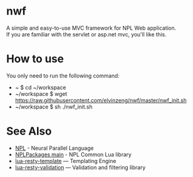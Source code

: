 # nwf
A simple and easy-to-use MVC framework for NPL Web application.  
If you are familiar with the servlet or asp.net mvc, you'll like this.

# How to use
You only need to run the following command:  
* ~ $ cd ~/workspace
* ~/workspace $ wget https://raw.githubusercontent.com/elvinzeng/nwf/master/nwf_init.sh
* ~/workspace $ sh ./nwf_init.sh
 
# See Also
* [NPL](https://github.com/LiXizhi/NPLRuntime) - Neural Parallel Language
* [NPLPackages main](https://github.com/NPLPackages/main) - NPL Common Lua library
* [lua-resty-template](https://github.com/bungle/lua-resty-template) — Templating Engine
* [lua-resty-validation](https://github.com/bungle/lua-resty-validation) — Validation and filtering library

